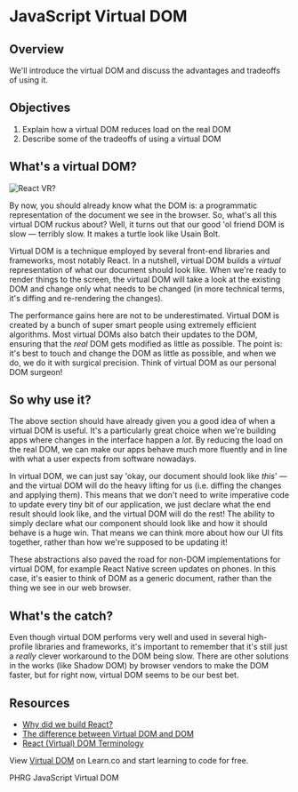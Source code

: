 # JavaScript Virtual DOM

## Overview

We'll introduce the virtual DOM and discuss the advantages and tradeoffs of using it.

## Objectives

1. Explain how a virtual DOM reduces load on the real DOM
2. Describe some of the tradeoffs of using a virtual DOM

## What's a virtual DOM?
![React VR?](https://media.giphy.com/media/3o7qDL7l1IZAQvxvj2/giphy.gif)

By now, you should already know what the DOM is: a programmatic representation of the document we see in the browser. So, what's all this virtual DOM ruckus about? Well, it turns out that our good 'ol friend DOM is slow — terribly slow. It makes a turtle look like Usain Bolt.

Virtual DOM is a technique employed by several front-end libraries and frameworks, most notably React. In a nutshell, virtual DOM builds a _virtual_ representation of what our document should look like. When we're ready to render things to the screen, the virtual DOM will take a look at the existing DOM and change only what needs to be changed (in more technical terms, it's diffing and re-rendering the changes).

The performance gains here are not to be underestimated. Virtual DOM is created by a bunch of super smart people using extremely efficient algorithms. Most virtual DOMs also batch their updates to the DOM, ensuring that the _real_ DOM gets modified as little as possible. The point is: it's best to touch and change the DOM as little as possible, and when we do, we do it with surgical precision. Think of virtual DOM as our personal DOM surgeon!

## So why use it?
The above section should have already given you a good idea of when a virtual DOM is useful. It's a particularly great choice when we're building apps where changes in the interface happen a _lot_. By reducing the load on the real DOM, we can make our apps behave much more fluently and in line with what a user expects from software nowadays.

In virtual DOM, we can just say 'okay, our document should look like _this_' — and the virtual DOM will do the heavy lifting for us (i.e. diffing the changes and applying them). This means that we don't need to write imperative code to update every tiny bit of our application, we just declare what the end result should look like, and the virtual DOM will do the rest! The ability to simply declare what our component should look like and how it should behave is a huge win. That means we can think more about how our UI fits together, rather than how we're supposed to be updating it!

These abstractions also paved the road for non-DOM implementations for virtual DOM, for example React Native screen updates on phones. In this case, it's easier to think of DOM as a generic document, rather than the thing we see in our web browser.

## What's the catch?
Even though virtual DOM performs very well and used in several high-profile libraries and frameworks, it's important to remember that it's still just a _really_ clever workaround to the DOM being slow. There are other solutions in the works (like Shadow DOM) by browser vendors to make the DOM faster, but for right now, virtual DOM seems to be our best bet.

## Resources
- [Why did we build React?](https://facebook.github.io/react/blog/2013/06/05/why-react.html)
- [The difference between Virtual DOM and DOM](http://reactkungfu.com/2015/10/the-difference-between-virtual-dom-and-dom/)
- [React (Virtual) DOM Terminology](https://facebook.github.io/react/docs/glossary.html)

<p class='util--hide'>View <a href='https://learn.co/lessons/javascript-virtual-dom'>Virtual DOM</a> on Learn.co and start learning to code for free.</p>
<p data-visibility='hidden'>PHRG JavaScript Virtual DOM</p>